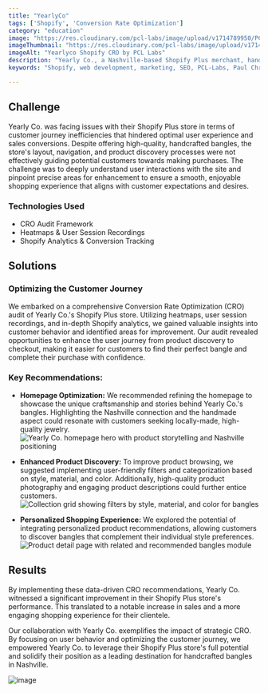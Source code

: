 ```yaml
---
title: "YearlyCo"
tags: ['Shopify', 'Conversion Rate Optimization']
category: "education"
image: "https://res.cloudinary.com/pcl-labs/image/upload/v1714789950/PCL-Labs/Yearly_Featured_um91yo.webp"
imageThumbnail: "https://res.cloudinary.com/pcl-labs/image/upload/v1714791185/PCL-Labs/Yearly_bxc3un.webp"
imageAlt: "Yearlyco Shopify CRO by PCL Labs"
description: "Yearly Co., a Nashville-based Shopify Plus merchant, handcrafts exquisite, custom-made bangles that celebrate everyday style. Renowned for their commitment to comfort and wearability, Yearly Co. sought to elevate their online store into a seamless and engaging shopping experience. Our agency partnered with Yearly Co. to implement a data-driven approach, optimizing their Shopify Plus store to drive sales and captivate customers seeking unique and handcrafted jewelry."
keywords: "Shopify, web development, marketing, SEO, PCL-Labs, Paul Chris Luke"

---
```


## Challenge

Yearly Co. was facing issues with their Shopify Plus store in terms of customer journey inefficiencies that hindered optimal user experience and sales conversions. Despite offering high-quality, handcrafted bangles, the store's layout, navigation, and product discovery processes were not effectively guiding potential customers towards making purchases. The challenge was to deeply understand user interactions with the site and pinpoint precise areas for enhancement to ensure a smooth, enjoyable shopping experience that aligns with customer expectations and desires.

### Technologies Used

* CRO Audit Framework
* Heatmaps & User Session Recordings
* Shopify Analytics & Conversion Tracking

## Solutions 

### Optimizing the Customer Journey

We embarked on a comprehensive Conversion Rate Optimization (CRO) audit of Yearly Co.'s Shopify Plus store. Utilizing heatmaps, user session recordings, and in-depth Shopify analytics, we gained valuable insights into customer behavior and identified areas for improvement. Our audit revealed opportunities to enhance the user journey from product discovery to checkout, making it easier for customers to find their perfect bangle and complete their purchase with confidence.

### Key Recommendations:

* **Homepage Optimization:** We recommended refining the homepage to showcase the unique craftsmanship and stories behind Yearly Co.'s bangles. Highlighting the Nashville connection and the handmade aspect could resonate with customers seeking locally-made, high-quality jewelry.
![Yearly Co. homepage hero with product storytelling and Nashville positioning](https://res.cloudinary.com/pcl-labs/image/upload/v1715794061/PCL-Labs/yearlyco_home_jlynr2.webp)

* **Enhanced Product Discovery:** To improve product browsing, we suggested implementing user-friendly filters and categorization based on style, material, and color. Additionally, high-quality product photography and engaging product descriptions could further entice customers.
![Collection grid showing filters by style, material, and color for bangles](https://res.cloudinary.com/pcl-labs/image/upload/v1715794061/PCL-Labs/yearlyco_product_lwdkqy.webp)

* **Personalized Shopping Experience:** We explored the potential of integrating personalized product recommendations, allowing customers to discover bangles that complement their individual style preferences.
![Product detail page with related and recommended bangles module](https://res.cloudinary.com/pcl-labs/image/upload/v1715794174/PCL-Labs/yearlyco_related_o8uw6y.webp)
## Results

By implementing these data-driven CRO recommendations, Yearly Co. witnessed a significant improvement in their Shopify Plus store's performance. This translated to a notable increase in sales and a more engaging shopping experience for their clientele. 

Our collaboration with Yearly Co. exemplifies the impact of strategic CRO. By focusing on user behavior and optimizing the customer journey, we empowered Yearly Co. to leverage their Shopify Plus store's full potential and solidify their position as a leading destination for handcrafted bangles in Nashville. 

![image](https://res.cloudinary.com/pcl-labs/image/upload/v1715794061/PCL-Labs/yearlyco_check_out_kh9xbl.webp)


